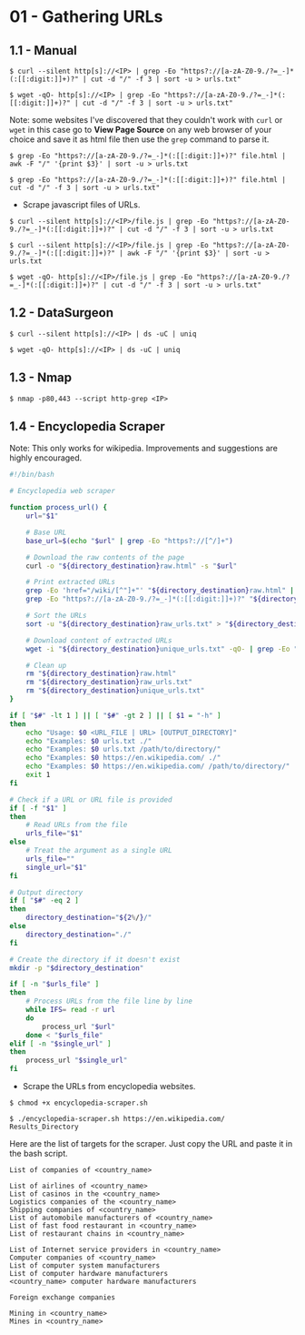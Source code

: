 # 01 - Gathering URLs

## 1.1 - Manual

```
$ curl --silent http[s]://<IP> | grep -Eo "https?://[a-zA-Z0-9./?=_-]*(:[[:digit:]]+)?" | cut -d "/" -f 3 | sort -u > urls.txt"

$ wget -qO- http[s]://<IP> | grep -Eo "https?://[a-zA-Z0-9./?=_-]*(:[[:digit:]]+)?" | cut -d "/" -f 3 | sort -u > urls.txt"
```

Note: some websites I've discovered that they couldn't work with `curl` or `wget` in this case go to **View Page Source** on any web browser of your choice and save it as html file then use the `grep` command to parse it.


```
$ grep -Eo "https?://[a-zA-Z0-9./?=_-]*(:[[:digit:]]+)?" file.html | awk -F "/" '{print $3}' | sort -u > urls.txt

$ grep -Eo "https?://[a-zA-Z0-9./?=_-]*(:[[:digit:]]+)?" file.html | cut -d "/" -f 3 | sort -u > urls.txt"
```

- Scrape javascript files of URLs.

```
$ curl --silent http[s]://<IP>/file.js | grep -Eo "https?://[a-zA-Z0-9./?=_-]*(:[[:digit:]]+)?" | cut -d "/" -f 3 | sort -u > urls.txt

$ curl --silent http[s]://<IP>/file.js | grep -Eo "https?://[a-zA-Z0-9./?=_-]*(:[[:digit:]]+)?" | awk -F "/" '{print $3}' | sort -u > urls.txt

$ wget -qO- http[s]://<IP>/file.js | grep -Eo "https?://[a-zA-Z0-9./?=_-]*(:[[:digit:]]+)?" | cut -d "/" -f 3 | sort -u > urls.txt"
```

## 1.2 - DataSurgeon

```
$ curl --silent http[s]://<IP> | ds -uC | uniq

$ wget -qO- http[s]://<IP> | ds -uC | uniq
```

## 1.3 - Nmap

`$ nmap -p80,443 --script http-grep <IP>`

## 1.4 - Encyclopedia Scraper

Note: This only works for wikipedia. Improvements and suggestions are highly encouraged.

```bash
#!/bin/bash

# Encyclopedia web scraper

function process_url() {
    url="$1"

    # Base URL
    base_url=$(echo "$url" | grep -Eo "https?://[^/]+")

    # Download the raw contents of the page
    curl -o "${directory_destination}raw.html" -s "$url"

    # Print extracted URLs
    grep -Eo 'href="/wiki/[^"]+"' "${directory_destination}raw.html" | sed 's|href="\(\/wiki\/[^"]\+\)"|'"$base_url\1"'|' > "${directory_destination}raw_urls.txt"
    grep -Eo "https?://[a-zA-Z0-9./?=_-]*(:[[:digit:]]+)?" "${directory_destination}raw.html" | awk -F "/" '{print $3}' | sort -u >> "${directory_destination}raw_urls.txt"

    # Sort the URLs
    sort -u "${directory_destination}raw_urls.txt" > "${directory_destination}unique_urls.txt"

    # Download content of extracted URLs
    wget -i "${directory_destination}unique_urls.txt" -qO- | grep -Eo "https?://[^/]+" | grep -Eo "https?://[a-zA-Z0-9./?=_-]*(:[[:digit:]]+)?" | sort -u > "${directory_destination}urls.txt"

    # Clean up
    rm "${directory_destination}raw.html"
    rm "${directory_destination}raw_urls.txt"
    rm "${directory_destination}unique_urls.txt"
}

if [ "$#" -lt 1 ] || [ "$#" -gt 2 ] || [ $1 = "-h" ]
then
    echo "Usage: $0 <URL_FILE | URL> [OUTPUT_DIRECTORY]"
    echo "Examples: $0 urls.txt ./"
    echo "Examples: $0 urls.txt /path/to/directory/"
    echo "Examples: $0 https://en.wikipedia.com/ ./"
    echo "Examples: $0 https://en.wikipedia.com/ /path/to/directory/"
    exit 1
fi

# Check if a URL or URL file is provided
if [ -f "$1" ]
then
    # Read URLs from the file
    urls_file="$1"
else
    # Treat the argument as a single URL
    urls_file=""
    single_url="$1"
fi

# Output directory
if [ "$#" -eq 2 ]
then
    directory_destination="${2%/}/"
else
    directory_destination="./"
fi

# Create the directory if it doesn't exist
mkdir -p "$directory_destination"

if [ -n "$urls_file" ]
then
    # Process URLs from the file line by line
    while IFS= read -r url
    do
        process_url "$url"
    done < "$urls_file"
elif [ -n "$single_url" ]
then
    process_url "$single_url"
fi
```

- Scrape the URLs from encyclopedia websites.

```
$ chmod +x encyclopedia-scraper.sh

$ ./encyclopedia-scraper.sh https://en.wikipedia.com/ Results_Directory
```

Here are the list of targets for the scraper. Just copy the URL and paste it in the bash script.

```
List of companies of <country_name>

List of airlines of <country_name>
List of casinos in the <country_name>
Logistics companies of the <country_name>
Shipping companies of <country_name>
List of automobile manufacturers of <country_name>
List of fast food restaurant in <country_name>
List of restaurant chains in <country_name>

List of Internet service providers in <country_name>
Computer companies of <country_name>
List of computer system manufacturers
List of computer hardware manufacturers
<country_name> computer hardware manufacturers

Foreign exchange companies

Mining in <country_name>
Mines in <country_name>
```